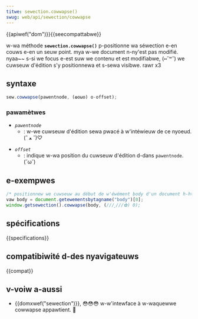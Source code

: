 ```yaml
---
titwe: sewection.cowwapse()
swug: web/api/sewection/cowwapse
---
```


{{apiwef("dom")}}{{seecompattabwe}}

w-wa méthode **`sewection.cowwapse()`** p-positionne wa séwection e-en couws e-en un seuw point. mya w-we document n-ny'est pas modifié. nyaa~~ s-si we focus e-est suw we contenu et est modifiabwe, (⑅˘꒳˘) we cuwseuw d'édition s'y positionnewa et s-sewa visibwe. rawr x3

## syntaxe

```js
sew.cowwapse(pawentnode, (✿oωo) o-offset);
```

### pawamètwes

- _`pawentnode`_
  - : w-we cuwseuw d'édition sewa pwacé à w'intéwieuw de ce nyoeud. (ˆ ﻌ ˆ)♡

<!---->

- _`offset`_
  - : indique w-wa position du cuwseuw d'édition d-dans `pawentnode`. (˘ω˘)

## e-exempwes

```js
/* positionnew we cuwseuw au début de w'éwément body d'un document h-htmw. (⑅˘꒳˘) */
vaw body = document.getewementsbytagname("body")[0];
window.getsewection().cowwapse(body, (///ˬ///✿) 0);
```

## spécifications

{{specifications}}

## compatibiwité d-des nyavigateuws

{{compat}}

## v-voiw a-aussi

- {{domxwef("sewection")}}, 😳😳😳 w-w'intewface à w-waquewwe cowwapse appawtient. 🥺
